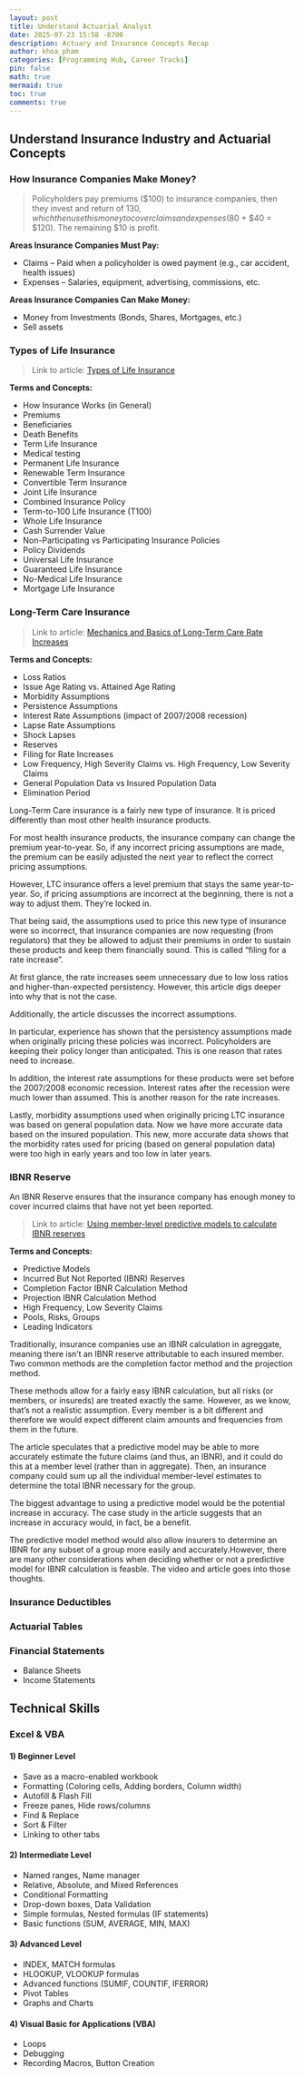 ```yaml
---
layout: post
title: Understand Actuarial Analyst
date: 2025-07-23 15:58 -0700
description: Actuary and Insurance Concepts Recap
author: khoa_pham
categories: [Programming Hub, Career Tracks]
pin: false
math: true
mermaid: true
toc: true
comments: true
---
```


## Understand Insurance Industry and Actuarial Concepts

### How Insurance Companies Make Money?
> Policyholders pay premiums ($100) to insurance companies, then they invest and return of $130, which then use this money to cover claims and expenses ($80 + $40 = $120). The remaining $10 is profit.

**Areas Insurance Companies Must Pay:**
- Claims – Paid when a policyholder is owed payment (e.g., car accident, health issues)
- Expenses – Salaries, equipment, advertising, commissions, etc.

**Areas Insurance Companies Can Make Money:**
- Money from Investments (Bonds, Shares, Mortgages, etc.)
- Sell assets


### Types of Life Insurance
> Link to article: [Types of Life Insurance](https://www.ratehub.ca/insurance/life/types-of-life-insurance)

**Terms and Concepts:**
- How Insurance Works (in General)
- Premiums
- Beneficiaries
- Death Benefits
- Term Life Insurance
- Medical testing
- Permanent Life Insurance
- Renewable Term Insurance
- Convertible Term Insurance
- Joint Life Insurance
- Combined Insurance Policy
- Term-to-100 Life Insurance (T100)
- Whole Life Insurance
- Cash Surrender Value
- Non-Participating vs Participating Insurance Policies
- Policy Dividends
- Universal Life Insurance
- Guaranteed Life Insurance
- No-Medical Life Insurance
- Mortgage Life Insurance


### Long-Term Care Insurance
> Link to article: [Mechanics and Basics of Long-Term Care Rate Increases](https://www.soa.org/globalassets/assets/Library/Newsletters/Long-Term-Care/2014/august/ltc-2014-iss36-gordon.pdf)

**Terms and Concepts:**
- Loss Ratios
- Issue Age Rating vs. Attained Age Rating
- Morbidity Assumptions
- Persistence Assumptions
- Interest Rate Assumptions (impact of 2007/2008 recession)
- Lapse Rate Assumptions
- Shock Lapses
- Reserves
- Filing for Rate Increases
- Low Frequency, High Severity Claims vs. High Frequency, Low Severity Claims
- General Population Data vs Insured Population Data
- Elimination Period

Long-Term Care insurance is a fairly new type of insurance. It is priced differently than most other health insurance products.

For most health insurance products, the insurance company can change the premium year-to-year. So, if any incorrect pricing assumptions are made, the premium can be easily adjusted the next year to reflect the correct pricing assumptions.

However, LTC insurance offers a level premium that stays the same year-to-year. So, if pricing assumptions are incorrect at the beginning, there is not a way to adjust them. They’re locked in.

That being said, the assumptions used to price this new type of insurance were so incorrect, that insurance companies are now requesting (from regulators) that they be allowed to adjust their premiums in order to sustain these products and keep them financially sound. This is called “filing for a rate increase”.

At first glance, the rate increases seem unnecessary due to low loss ratios and higher-than-expected persistency. However, this article digs deeper into why that is not the case.

Additionally, the article discusses the incorrect assumptions.

In particular, experience has shown that the persistency assumptions made when originally pricing these policies was incorrect. Policyholders are keeping their policy longer than anticipated. This is one reason that rates need to increase.

In addition, the interest rate assumptions for these products were set before the 2007/2008 economic recession. Interest rates after the recession were much lower than assumed. This is another reason for the rate increases.

Lastly, morbidity assumptions used when originally pricing LTC insurance was based on general population data. Now we have more accurate data based on the insured population. This new, more accurate data shows that the morbidity rates used for pricing (based on general population data) were too high in early years and too low in later years.


### IBNR Reserve

An IBNR Reserve ensures that the insurance company has enough money to cover incurred claims that have not yet been reported.

> Link to article: [Using member-level predictive models to calculate IBNR reserves](https://www.theactuarymagazine.org/anticipating-events/)

**Terms and Concepts:**
- Predictive Models
- Incurred But Not Reported (IBNR) Reserves
- Completion Factor IBNR Calculation Method
- Projection IBNR Calculation Method
- High Frequency, Low Severity Claims
- Pools, Risks, Groups
- Leading Indicators

Traditionally, insurance companies use an IBNR calculation in agreggate, meaning there isn’t an IBNR reserve attributable to each insured member. Two common methods are the completion factor method and the projection method.

These methods allow for a fairly easy IBNR calculation, but all risks (or members, or insureds) are treated exactly the same. However, as we know, that’s not a realistic assumption. Every member is a bit different and therefore we would expect different claim amounts and frequencies from them in the future.

The article speculates that a predictive model may be able to more accurately estimate the future claims (and thus, an IBNR), and it could do this at a member level (rather than in aggregate). Then, an insurance company could sum up all the individual member-level estimates to determine the total IBNR necessary for the group.

The biggest advantage to using a predictive model would be the potential increase in accuracy. The case study in the article suggests that an increase in accuracy would, in fact, be a benefit.

The predictive model method would also allow insurers to determine an IBNR for any subset of a group more easily and accurately.However, there are many other considerations when deciding whether or not a predictive model for IBNR calculation is feasble. The video and article goes into those thoughts.


### Insurance Deductibles

### Actuarial Tables

### Financial Statements
- Balance Sheets
- Income Statements



## Technical Skills

### Excel & VBA
#### 1) Beginner Level
- Save as a macro-enabled workbook
- Formatting (Coloring cells, Adding borders, Column width)
- Autofill & Flash Fill
- Freeze panes, Hide rows/columns
- Find & Replace
- Sort & Filter
- Linking to other tabs

#### 2) Intermediate Level
- Named ranges, Name manager
- Relative, Absolute, and Mixed References
- Conditional Formatting
- Drop-down boxes, Data Validation
- Simple formulas, Nested formulas (IF statements)
- Basic functions (SUM, AVERAGE, MIN, MAX)

#### 3) Advanced Level
- INDEX, MATCH formulas
- HLOOKUP, VLOOKUP formulas
- Advanced functions (SUMIF, COUNTIF, IFERROR)
- Pivot Tables
- Graphs and Charts

#### 4) Visual Basic for Applications (VBA)
- Loops
- Debugging
- Recording Macros, Button Creation